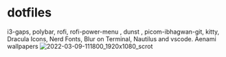 # dotfiles
i3-gaps,
polybar, 
rofi, 
rofi-power-menu  ,
dunst ,
picom-ibhagwan-git,
kitty,
Dracula Icons,
Nerd Fonts,
Blur on Terminal, Nautilus and vscode.
Aenami wallpapers
![2022-03-09-111800_1920x1080_scrot](https://user-images.githubusercontent.com/54769761/157460444-f6c69da2-ee3e-4dac-91f4-6f65bb050b2c.png)
